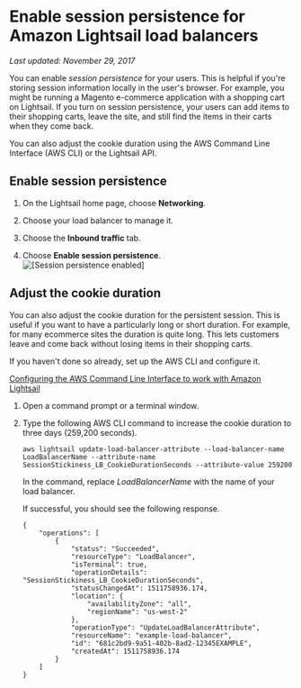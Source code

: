 # Enable session persistence for Amazon Lightsail load balancers<a name="enable-session-stickiness-persistence-or-change-cookie-duration"></a>

 *Last updated: November 29, 2017* 

You can enable *session persistence* for your users\. This is helpful if you're storing session information locally in the user's browser\. For example, you might be running a Magento e\-commerce application with a shopping cart on Lightsail\. If you turn on session persistence, your users can add items to their shopping carts, leave the site, and still find the items in their carts when they come back\.

You can also adjust the cookie duration using the AWS Command Line Interface \(AWS CLI\) or the Lightsail API\.

## Enable session persistence<a name="enable-session-persistence"></a>

1. On the Lightsail home page, choose **Networking**\.

1. Choose your load balancer to manage it\.

1. Choose the **Inbound traffic** tab\.

1. Choose **Enable session persistence**\.  
![\[Session persistence enabled\]](https://d9yljz1nd5001.cloudfront.net/en_us/1490b6b36a8ed9d4b2232825b79c8222/images/session-persistence-enabled.png)

## Adjust the cookie duration<a name="adjust-cookie-duration"></a>

You can also adjust the cookie duration for the persistent session\. This is useful if you want to have a particularly long or short duration\. For example, for many ecommerce sites the duration is quite long\. This lets customers leave and come back without losing items in their shopping carts\.

If you haven't done so already, set up the AWS CLI and configure it\.

 [Configuring the AWS Command Line Interface to work with Amazon Lightsail](lightsail-how-to-set-up-and-configure-aws-cli.md) 

1. Open a command prompt or a terminal window\.

1. Type the following AWS CLI command to increase the cookie duration to three days \(259,200 seconds\)\.

   ```
   aws lightsail update-load-balancer-attribute --load-balancer-name LoadBalancerName --attribute-name SessionStickiness_LB_CookieDurationSeconds --attribute-value 259200
   ```

   In the command, replace *LoadBalancerName* with the name of your load balancer\.

   If successful, you should see the following response\.

   ```
   {
       "operations": [
           {
               "status": "Succeeded",
               "resourceType": "LoadBalancer",
               "isTerminal": true,
               "operationDetails": "SessionStickiness_LB_CookieDurationSeconds",
               "statusChangedAt": 1511758936.174,
               "location": {
                   "availabilityZone": "all",
                   "regionName": "us-west-2"
               },
               "operationType": "UpdateLoadBalancerAttribute",
               "resourceName": "example-load-balancer",
               "id": "681c2bd9-9a51-402b-8ad2-12345EXAMPLE",
               "createdAt": 1511758936.174
           }
       ]
   }
   ```
